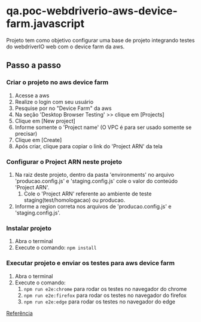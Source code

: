 # qa.poc-webdriverio-aws-device-farm.javascript

Projeto tem como objetivo configurar uma base de projeto integrando testes do webdriverIO web com o device farm da aws.

## **Passo a passo**

### Criar o projeto no aws device farm

1. Acesse a aws
2. Realize o login com seu usuário
3. Pesquise por no "Device Farm" da aws
4. Na seção 'Desktop Browser Testing' >> clique em [Projects]
5. Clique em [New project]
6. Informe somente o 'Project name' (O VPC é para ser usado somente se precisar)
7. Clique em [Create]
8. Após criar, clique para copiar o link do 'Project ARN' da tela

### Configurar o Project ARN neste projeto

1. Na raiz deste projeto, dentro da pasta 'environments' no arquivo 'producao.config.js' e 'staging.config.js' cole o valor do conteúdo 'Project ARN'. 
   1. Cole o 'Project ARN' referente ao ambiente de teste staging(test/homologacao) ou producao.
2. Informe a region correta nos arquivos de 'producao.config.js' e 'staging.config.js'.

### Instalar projeto

1. Abra o terminal
2. Execute o comando: `npm install`

### Executar projeto e enviar os testes para aws device farm

1. Abra o terminal
2. Execute o comando:
   1. `npm run e2e:chrome` para rodar os testes no navegador do chrome
   2. `npm run e2e:firefox` para rodar os testes no navegador do firefox
   3. `npm run e2e:edge` para rodar os testes no navegador do edge

[Referência](https://docs.aws.amazon.com/devicefarm/latest/testgrid/testing-frameworks-nodejs.html)
